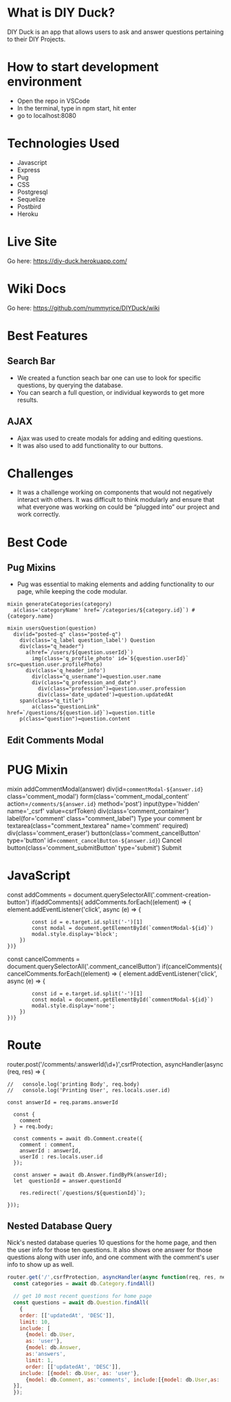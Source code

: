 
# What is DIY Duck?

DIY Duck is an app that allows users to ask and answer questions pertaining to their DIY Projects.

# How to start development environment

- Open the repo in VSCode
- In the terminal, type in npm start, hit enter
- go to localhost:8080

# Technologies Used

- Javascript
- Express
- Pug
- CSS
- Postgresql
- Sequelize
- Postbird
- Heroku

# Live Site

Go here: https://diy-duck.herokuapp.com/

# Wiki Docs

Go here: https://github.com/nummyrice/DIYDuck/wiki

# Best Features

## Search Bar
- We created a function seach bar one can use to look for specific questions, by querying the database.
- You can search a full question, or individual keywords to get more results.

## AJAX
- Ajax was used to create modals for adding and editing questions.
- It was also used to add functionality to our buttons.

# Challenges

- It was a challenge working on components that would not negatively interact with others. It was difficult to think modularly and ensure that what everyone was working on could be “plugged into” our project and work correctly.

# Best Code


## Pug Mixins
- Pug was essential to making elements and adding functionality to our page, while keeping the code modular.

```pug
mixin generateCategories(category)
  a(class='categoryName' href=`/categories/${category.id}`) #{category.name}

mixin usersQuestion(question)
  div(id="posted-q" class="posted-q")
    div(class='q_label question_label') Question
    div(class="q_header")
      a(href=`/users/${question.userId}`)
        img(class='q_profile_photo' id=`${question.userId}` src=question.user.profilePhoto)
      div(class='q_header_info')
        div(class="q_username")=question.user.name
        div(class="q_profession_and_date")
          div(class="profession")=question.user.profession
          div(class='date_updated')=question.updatedAt
    span(class="q_title")
        a(class="questionLink" href=`/questions/${question.id}`)=question.title
    p(class="question")=question.content
```

## Edit Comments Modal

# PUG Mixin

mixin addCommentModal(answer)
    div(id=`commentModal-${answer.id}` class='comment_modal')
        form(class='comment_modal_content' action=`/comments/${answer.id}` method='post')
            input(type='hidden' name='_csrf' value=csrfToken)
            div(class='comment_container')
            label(for='comment' class="comment_label") Type your comment
            br
            textarea(class="comment_textarea" name='comment' required)
            div(class='comment_eraser')
                button(class='comment_cancelButton' type='button' id=`comment_cancelButton-${answer.id}`) Cancel
                button(class='comment_submitButton' type='submit') Submit

# JavaScript

const addComments = document.querySelectorAll('.comment-creation-button')
if(addComments){
    addComments.forEach((element) => {
        element.addEventListener('click', async (e) => {

            const id = e.target.id.split('-')[1]
            const modal = document.getElementById(`commentModal-${id}`)
            modal.style.display='block';
        })
    })}

const cancelComments = document.querySelectorAll('.comment_cancelButton')
if(cancelComments){
    cancelComments.forEach((element) => {
        element.addEventListener('click', async (e) => {

            const id = e.target.id.split('-')[1]
            const modal = document.getElementById(`commentModal-${id}`)
            modal.style.display='none';
        })
    })}

# Route

router.post('/comments/:answerId(\\d+)',csrfProtection, asyncHandler(async (req, res) => {

    //   console.log('printing Body', req.body)
    //   console.log('Printing User', res.locals.user.id)

    const answerId = req.params.answerId

      const {
        comment
      } = req.body;

      const comments = await db.Comment.create({
        comment : comment,
        answerId : answerId,
        userId : res.locals.user.id
      });

      const answer = await db.Answer.findByPk(answerId);
      let  questionId = answer.questionId

        res.redirect(`/questions/${questionId}`);

    }));


## Nested Database Query

Nick's nested database queries 10 questions for the home page, and then the user info for those ten questions. It also shows one answer for those questions along with user info, and one comment with the comment's user info to show up as well.

```js
router.get('/',csrfProtection, asyncHandler(async function(req, res, next) {
  const categories = await db.Category.findAll()

  // get 10 most recent questions for home page
  const questions = await db.Question.findAll(
    {
    order: [['updatedAt', 'DESC']],
    limit: 10,
    include: [
      {model: db.User,
      as: 'user'},
      {model: db.Answer,
      as:'answers',
      limit: 1,
      order: [['updatedAt', 'DESC']],
    include: [{model: db.User, as: 'user'},
      {model: db.Comment, as:'comments', include:[{model: db.User,as: 'user' }]}],
  }],
  });
```
